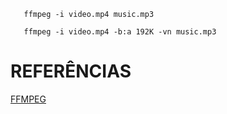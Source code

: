 ```
   ffmpeg -i video.mp4 music.mp3
```

```
   ffmpeg -i video.mp4 -b:a 192K -vn music.mp3
```

# REFERÊNCIAS
[FFMPEG](https://superuser.com/questions/332347/how-can-i-convert-mp4-video-to-mp3-audio-with-ffmpeg/354662)  
